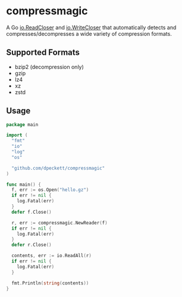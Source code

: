 # compressmagic

A Go [io.ReadCloser](https://pkg.go.dev/io#ReadCloser) and [io.WriteCloser](https://pkg.go.dev/io#WriteCloser)
that automatically detects and compresses/decompresses a wide variety of compression formats.

## Supported Formats

* bzip2 (decompression only)
* gzip
* lz4
* xz
* zstd

## Usage

```go
package main

import (
  "fmt" 
  "io"
  "log"
  "os"

  "github.com/dpeckett/compressmagic"
)

func main() {
  f, err := os.Open("hello.gz")
  if err != nil {
    log.Fatal(err)
  }
  defer f.Close()

  r, err := compressmagic.NewReader(f)
  if err != nil {
    log.Fatal(err)
  }
  defer r.Close()

  contents, err := io.ReadAll(r)
  if err != nil {
    log.Fatal(err)
  }

  fmt.Println(string(contents))
}
```
